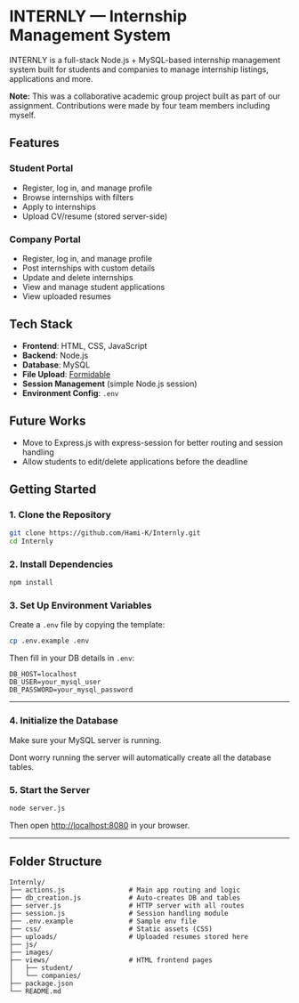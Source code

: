 # INTERNLY — Internship Management System

INTERNLY is a full-stack Node.js + MySQL-based internship management system built for students and companies to manage internship listings, applications and more.

**Note:**
This was a collaborative academic group project built as part of our assignment. Contributions were made by four team members including myself.

##  Features

###  Student Portal
- Register, log in, and manage profile
- Browse internships with filters
- Apply to internships
- Upload CV/resume (stored server-side)

###  Company Portal
- Register, log in, and manage profile
- Post internships with custom details
- Update and delete internships
- View and manage student applications
- View uploaded resumes

##  Tech Stack

- **Frontend**: HTML, CSS, JavaScript
- **Backend**: Node.js
- **Database**: MySQL
- **File Upload**: [Formidable](https://www.npmjs.com/package/formidable)
- **Session Management** (simple Node.js session)
- **Environment Config**: `.env`

## Future Works

- Move to Express.js with express-session for better routing and session handling
- Allow students to edit/delete applications before the deadline

##  Getting Started

### 1. Clone the Repository

```bash
git clone https://github.com/Hami-K/Internly.git
cd Internly
```

### 2. Install Dependencies

```bash
npm install
```

### 3. Set Up Environment Variables

Create a `.env` file by copying the template:

```bash
cp .env.example .env
```

Then fill in your DB details in `.env`:

```
DB_HOST=localhost
DB_USER=your_mysql_user
DB_PASSWORD=your_mysql_password
```

---

### 4. Initialize the Database

Make sure your MySQL server is running.

Dont worry running the server will automatically create all the database tables.

### 5. Start the Server

```bash
node server.js
```

Then open [http://localhost:8080](http://localhost:8080) in your browser.

---

##  Folder Structure

```
Internly/
├── actions.js                # Main app routing and logic
├── db_creation.js            # Auto-creates DB and tables
├── server.js                 # HTTP server with all routes
├── session.js                # Session handling module
├── .env.example              # Sample env file
├── css/                      # Static assets (CSS)
├── uploads/                  # Uploaded resumes stored here
├── js/
├── images/                   
├── views/                    # HTML frontend pages
│   ├── student/
│   └── companies/
├── package.json
└── README.md
```



